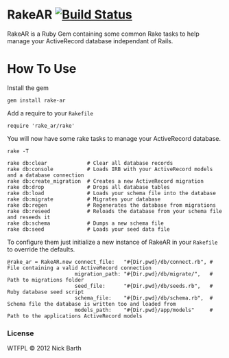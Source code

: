 # RakeAR [![Build Status](https://secure.travis-ci.org/nickbarth/RakeAR.png?branch=master)](https://travis-ci.org/nickbarth/RakeAR)

RakeAR is a Ruby Gem containing some common Rake tasks to help manage your ActiveRecord database independant of Rails.

# How To Use

Install the gem 

    gem install rake-ar

Add a require to your `Rakefile`

    require 'rake_ar/rake'

You will now have some rake tasks to manage your ActiveRecord database.

    rake -T

    rake db:clear             # Clear all database records
    rake db:console           # Loads IRB with your ActiveRecord models and a database connection
    rake db:create_migration  # Creates a new ActiveRecord migration
    rake db:drop              # Drops all database tables
    rake db:load              # Loads your schema file into the database
    rake db:migrate           # Migrates your database
    rake db:regen             # Regenerates the database from migrations
    rake db:reseed            # Reloads the database from your schema file and reseeds it
    rake db:schema            # Dumps a new schema file
    rake db:seed              # Loads your seed data file

To configure them just initialize a new instance of RakeAR in your `Rakefile` to override the defaults.

    @rake_ar = RakeAR.new connect_file:   "#{Dir.pwd}/db/connect.rb", # File containing a valid ActiveRecord connection
                          migration_path: "#{Dir.pwd}/db/migrate/",   # Path to migrations folder
                          seed_file:      "#{Dir.pwd}/db/seeds.rb",   # Ruby database seed script
                          schema_file:    "#{Dir.pwd}/db/schema.rb",  # Schema file the database is written too and loaded from
                          models_path:    "#{Dir.pwd}/app/models"     # Path to the applications ActiveRecord models

### License
WTFPL &copy; 2012 Nick Barth
